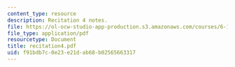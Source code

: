 ```yaml
---
content_type: resource
description: Recitation 4 notes.
file: https://ol-ocw-studio-app-production.s3.amazonaws.com/courses/6-170-laboratory-in-software-engineering-fall-2005/f91bdb7c0e23e21dab68b02565663317_recitation4.pdf
file_type: application/pdf
resourcetype: Document
title: recitation4.pdf
uid: f91bdb7c-0e23-e21d-ab68-b02565663317
---
```

